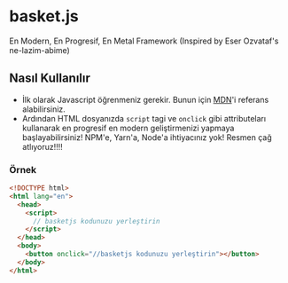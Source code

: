 # basket.js
En Modern, En Progresif, En Metal Framework (Inspired by Eser Ozvataf's ne-lazim-abime)

## Nasıl Kullanılır

- İlk olarak Javascript öğrenmeniz gerekir. Bunun için [MDN](https://developer.mozilla.org/en-US/docs/Web/JavaScript)'i referans alabilirsiniz.
- Ardından HTML dosyanızda `script` tagi ve `onclick` gibi attributeları kullanarak en progresif en modern geliştirmenizi yapmaya başlayabilirsiniz! NPM'e, Yarn'a, Node'a ihtiyacınız yok! Resmen çağ atlıyoruz!!!!

### Örnek

```html
<!DOCTYPE html>
<html lang="en">
  <head>
    <script>
      // basketjs kodunuzu yerleştirin
    </script>
  </head>
  <body>
    <button onclick="//basketjs kodunuzu yerleştirin"></button>
  </body>
</html>
```
